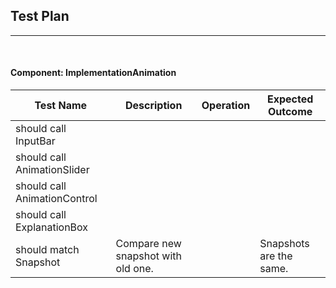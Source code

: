 ## Test Plan
--------
<br>


#### Component: ImplementationAnimation

|Test Name|Description|Operation|Expected Outcome|
|----|------|----------------|------------|
|should call InputBar||||
|should call AnimationSlider||||
|should call AnimationControl||||
|should call ExplanationBox||||
| should match Snapshot | Compare new snapshot with old one. |  | Snapshots are the same. |